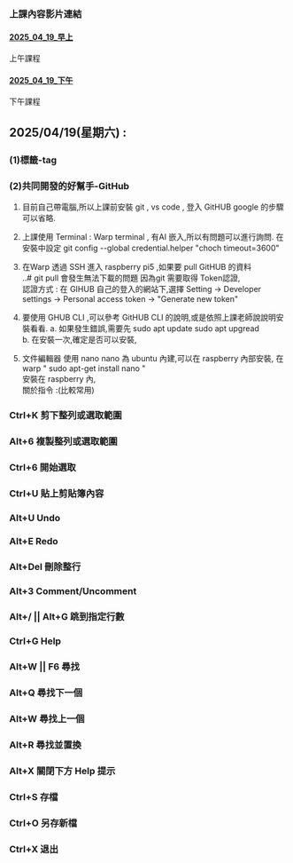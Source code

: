 ### 上課內容影片連結
#### [2025_04_19_早上](https://youtube.com/live/1LMdYOivi1U)
上午課程 
#### [2025_04_19_下午](https://youtube.com/live/NBpa23ymYaU) 
下午課程 

## 2025/04/19(星期六) : 
### (1)標籤-tag 
### (2)共同開發的好幫手-GitHub

1. 目前自己帶電腦,所以上課前安裝 git , vs code , 登入 GitHUB google 的步驟可以省略.
2. 上課使用 Terminal : Warp terminal , 有AI 嵌入,所以有問題可以進行詢問.
   在安裝中設定
   git config --global credential.helper "choch timeout=3600"
3. 在Warp 透過 SSH 進入 raspberry pi5 ,如果要 pull GitHUB 的資料 \
..# git pull 
會發生無法下載的問題 因為git 需要取得 Token認證, \
認證方式 : 在 GIHUB 自己的登入的網站下,選擇 Setting -> Developer settings -> Personal access token -> "Generate new token"
4. 要使用 GHUB CLI ,可以參考 GitHUB CLI 的說明,或是依照上課老師說說明安裝看看.
   a. 如果發生錯誤,需要先 
      sudo apt update
      sudo apt upgread \
   b. 在安裝一次,確定是否可以安裝, 

5. 文件編輯器 使用 nano 
nano 為 ubuntu 內建,可以在 raspberry 內部安裝, 
    在 warp " sudo apt-get install nano " \
    安裝在 raspberry 內, \
    關於指令 :(比較常用) 
### Ctrl+K 剪下整列或選取範圍
### Alt+6 複製整列或選取範圍
### Ctrl+6 開始選取
### Ctrl+U 貼上剪貼簿內容
### Alt+U Undo
### Alt+E Redo
### Alt+Del 刪除整行
### Alt+3 Comment/Uncomment
### Alt+/ || Alt+G 跳到指定行數
### Ctrl+G Help
### Alt+W || F6 尋找
### Alt+Q 尋找下一個
### Alt+W 尋找上一個
### Alt+R 尋找並置換
### Alt+X 關閉下方 Help 提示
### Ctrl+S 存檔
### Ctrl+O 另存新檔
### Ctrl+X 退出